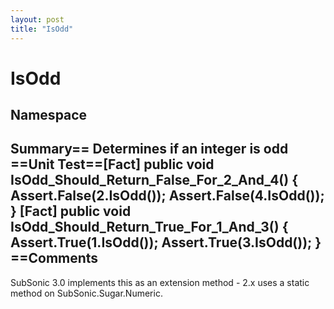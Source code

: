 ```yaml
---
layout: post
title: "IsOdd"
---
```


# IsOdd



<h2>Namespace</h2>

 
  

<h2>Summary== Determines if an integer is odd  ==Unit Test==[Fact] public void IsOdd_Should_Return_False_For_2_And_4() {     Assert.False(2.IsOdd());     Assert.False(4.IsOdd()); } [Fact] public void IsOdd_Should_Return_True_For_1_And_3() {     Assert.True(1.IsOdd());     Assert.True(3.IsOdd()); }  ==Comments</h2>

 SubSonic 3.0 implements this as an extension method - 2.x uses a static method on SubSonic.Sugar.Numeric.
